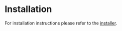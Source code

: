 # Installation

For installation instructions please refer to the [installer](https://github.com/codename-rkn/installer/blob/main/README.md).
